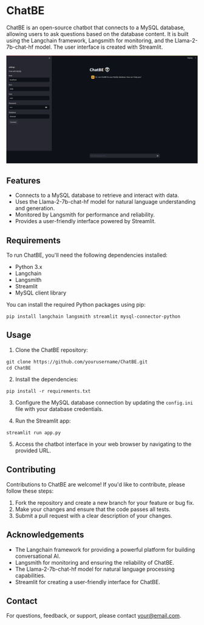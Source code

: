 
# ChatBE

ChatBE is an open-source chatbot that connects to a MySQL database, allowing users to ask questions based on the database content. It is built using the Langchain framework, Langsmith for monitoring, and the Llama-2-7b-chat-hf model. The user interface is created with Streamlit.

![ChatBE Logo](chatbe.png)

## Features

- Connects to a MySQL database to retrieve and interact with data.
- Uses the Llama-2-7b-chat-hf model for natural language understanding and generation.
- Monitored by Langsmith for performance and reliability.
- Provides a user-friendly interface powered by Streamlit.

## Requirements

To run ChatBE, you'll need the following dependencies installed:

- Python 3.x
- Langchain
- Langsmith
- Streamlit
- MySQL client library

You can install the required Python packages using pip:

```
pip install langchain langsmith streamlit mysql-connector-python
```

## Usage

1. Clone the ChatBE repository:

```
git clone https://github.com/yourusername/ChatBE.git
cd ChatBE
```

2. Install the dependencies:

```
pip install -r requirements.txt
```

3. Configure the MySQL database connection by updating the `config.ini` file with your database credentials.

4. Run the Streamlit app:

```
streamlit run app.py
```

5. Access the chatbot interface in your web browser by navigating to the provided URL.

## Contributing

Contributions to ChatBE are welcome! If you'd like to contribute, please follow these steps:

1. Fork the repository and create a new branch for your feature or bug fix.
2. Make your changes and ensure that the code passes all tests.
3. Submit a pull request with a clear description of your changes.


## Acknowledgements

- The Langchain framework for providing a powerful platform for building conversational AI.
- Langsmith for monitoring and ensuring the reliability of ChatBE.
- The Llama-2-7b-chat-hf model for natural language processing capabilities.
- Streamlit for creating a user-friendly interface for ChatBE.

## Contact

For questions, feedback, or support, please contact [your@email.com](mailto:sibims00@email.com).
